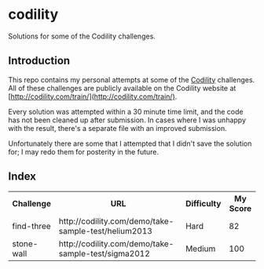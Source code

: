 codility
========
Solutions for some of the Codility challenges.

Introduction
------------

This repo contains my personal attempts at some of the [Codility](http://www.codility.com) challenges. All of these challenges are publicly available on the Codility website at [http://codility.com/train/](http://codility.com/train/).

Every solution was attempted within a 30 minute time limit, and  the code has not been cleaned up after submission. In cases where I was unhappy with the result, there's a separate file with an improved submission.

Unfortunately there are some that I attempted that I didn't save the solution for; I may redo them for posterity in the future.

Index
------------

<table>
  <tr>
    <th>Challenge</th><th>URL</th><th>Difficulty</th><th> My Score</th>
  </tr>
  <tr>
    <td>find-three</td><td>http://codility.com/demo/take-sample-test/helium2013</td><td>Hard</td><td>82</td>
  </tr>
  <tr>
    <td>stone-wall</td><td>http://codility.com/demo/take-sample-test/sigma2012</td><td>Medium</td><td>100</td>
  </tr>
</table>